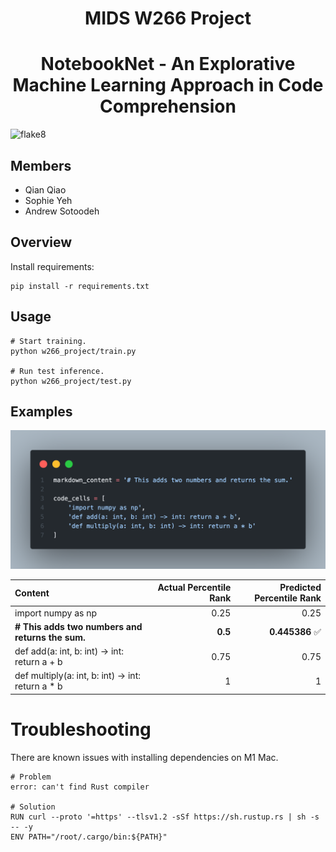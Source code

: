 <h1 align="center">
 MIDS W266 Project
</h1>

<h1 align="center">
NotebookNet - An Explorative Machine Learning Approach in Code Comprehension
</h1>

![flake8](https://github.com/sotoodaa-ucb/ucb_mids_w266_project/actions/workflows/flake8.yml/badge.svg)

## Members
- Qian Qiao
- Sophie Yeh
- Andrew Sotoodeh

## Overview
Install requirements:
```
pip install -r requirements.txt
```



## Usage
```
# Start training.
python w266_project/train.py

# Run test inference.
python w266_project/test.py
```


## Examples

![test](./res/example_1.png)

| Content                                           |   Actual Percentile Rank|   Predicted Percentile Rank |
|:--------------------------------------------------|------------------:|---------------------:|
| import numpy as np                                |              0.25 |             0.25     |
| **# This adds two numbers and returns the sum.**      |              **0.5**  |             **0.445386** ✅|
| def add(a: int, b: int) -> int: return a + b      |              0.75 |             0.75     |
| def multiply(a: int, b: int) -> int: return a * b |              1    |             1        |




# Troubleshooting
There are known issues with installing dependencies on M1 Mac.
```
# Problem
error: can't find Rust compiler

# Solution
RUN curl --proto '=https' --tlsv1.2 -sSf https://sh.rustup.rs | sh -s -- -y
ENV PATH="/root/.cargo/bin:${PATH}"
```